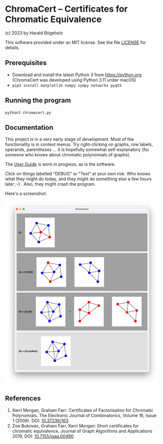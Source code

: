 # ChromaCert – Certificates for Chromatic Equivalence

(c) 2023 by Harald Bögeholz

This software provided under an MIT license. See the
file [LICENSE](LICENSE) for details.

## Prerequisites

* Download and install the latest Python 3 from https://python.org
  (ChromaCert was developed using Python 3.11 under macOS)
* `pip3 install matplotlib numpy sympy networkx pyqt5`

## Running the program

`python3 chromacert.py`

## Documentation

This project is in a very early stage of development. Most of the
functionality is in context menus. Try right-clicking on graphs, row
labels, operands, parentheses ... it is hopefully somewhat self-explanatory
(for someone who knows about chromatic polynomials of graphs).

The [User Guide](docs/userguide.md) is work in progress, as is the 
software.

Click on things labelled "DEBUG" or "Test" at your own risk. Who knows what
they might do today, and they might do something else a few hours later ;-)
. Also, they might crash the program.

Here's a screenshot:

![Screenshot](screenshot-w5.png)

## References

1. Kerri Morgan, Graham Farr: Certificates of Factorisation for Chromatic
   Polynomials. The Electronic Journal of Combinatorics, Volume 16, Issue
   1 (2009). DOI: [10.37236/163](https://doi.org/10.37236/163)
2. Zoe Bukovac, Graham Farr, Kerri Morgan: Short certificates for chromatic
   equivalence, Journal of Graph Algorithms and Applications 2019,
   DOI: [10.7155/jgaa.00490](https://dx.doi.org/10.7155/jgaa.00490)
